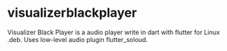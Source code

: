 # visualizerblackplayer
Visualizer Black Player is a audio player write in dart with flutter for Linux .deb. Uses low-level audio plugin flutter_soloud.
